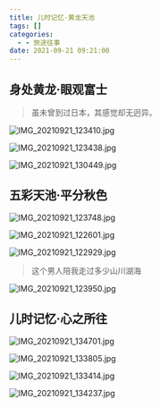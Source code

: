 ```yaml
---
title: 儿时记忆·黄龙天池
tags: []
categories:
  - - 旅途往事
date: 2021-09-21 09:21:00
---
```



## 身处黄龙·眼观富士

> 虽未曾到过日本，其感觉却无迥异。

![IMG_20210921_123410.jpg](http://blog.dahouzi.cn/blog/picture/IMG_20210921_123410.jpg?imageView/2/w/800)

![IMG_20210921_123438.jpg](http://blog.dahouzi.cn/blog/picture/IMG_20210921_123438.jpg?imageView/2/w/800)

![IMG_20210921_130449.jpg](http://blog.dahouzi.cn/blog/picture/IMG_20210921_130449.jpg?imageView/2/w/800)

## 五彩天池·平分秋色

![IMG_20210921_123748.jpg](http://blog.dahouzi.cn/blog/picture/IMG_20210921_123748.jpg?imageView/2/w/800)

![IMG_20210921_122601.jpg](http://blog.dahouzi.cn/blog/picture/IMG_20210921_122601.jpg?imageView/2/w/800)

![IMG_20210921_122929.jpg](http://blog.dahouzi.cn/blog/picture/IMG_20210921_122929.jpg?imageView/2/w/800)

> 这个男人陪我走过多少山川湖海

![IMG_20210921_123950.jpg](http://blog.dahouzi.cn/blog/picture/IMG_20210921_123950.jpg?imageView/2/w/800)

## 儿时记忆·心之所往

![IMG_20210921_134701.jpg](http://blog.dahouzi.cn/blog/picture/IMG_20210921_134701.jpg?imageView/2/w/800)

![IMG_20210921_133805.jpg](http://blog.dahouzi.cn/blog/picture/IMG_20210921_133805.jpg?imageView/2/w/800)

![IMG_20210921_133414.jpg](http://blog.dahouzi.cn/blog/picture/IMG_20210921_133414.jpg?imageView/2/w/800)

![IMG_20210921_134237.jpg](http://blog.dahouzi.cn/blog/picture/IMG_20210921_134237.jpg?imageView/2/w/800)